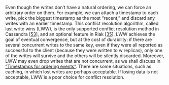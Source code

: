 
Even though the writes don’t have a natural ordering, we can force an arbitrary order on them. For
example, we can attach a timestamp to each write, pick the biggest timestamp as the most “recent,”
and discard any writes with an earlier timestamp. This conflict resolution algorithm, called last
write wins (LWW), is the only supported conflict resolution method in Cassandra
[[53](ch05.html#Ellis2013ug)],
and an optional feature in Riak [[35](ch05.html#Daily2013te_ch5)]. LWW achieves the goal of eventual convergence, but at the cost of durability: if there are several
concurrent writes to the same key, even if they were all reported as successful to the client
(because they were written to w replicas), only one of the writes will survive and the others will
be silently discarded. Moreover, LWW may even drop writes that are not concurrent, as we shall
discuss in [“Timestamps for ordering events”](ch08.html#sec_distributed_lww). There are some situations, such as caching, in which lost writes are perhaps acceptable. If losing
data is not acceptable, LWW is a poor choice for conflict resolution.